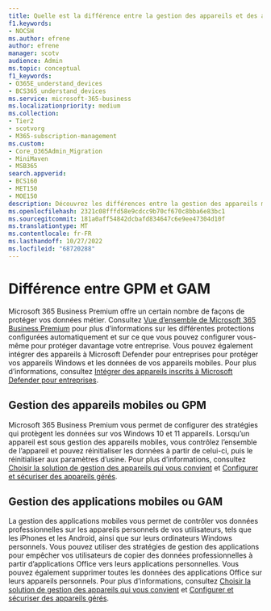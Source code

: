 ```yaml
---
title: Quelle est la différence entre la gestion des appareils et des applications
f1.keywords:
- NOCSH
ms.author: efrene
author: efrene
manager: scotv
audience: Admin
ms.topic: conceptual
f1_keywords:
- O365E_understand_devices
- BCS365_understand_devices
ms.service: microsoft-365-business
ms.localizationpriority: medium
ms.collection:
- Tier2
- scotvorg
- M365-subscription-management
ms.custom:
- Core_O365Admin_Migration
- MiniMaven
- MSB365
search.appverid:
- BCS160
- MET150
- MOE150
description: Découvrez les différences entre la gestion des appareils mobiles et la gestion des applications mobiles, ou GPM et GAM.
ms.openlocfilehash: 2321c08fffd58e9cdcc9b70cf670c8bba6e83bc1
ms.sourcegitcommit: 181a0aff54842dcbafd834647c6e9ee47304d10f
ms.translationtype: MT
ms.contentlocale: fr-FR
ms.lasthandoff: 10/27/2022
ms.locfileid: "68720288"
---
```

# <a name="difference-between-mdm-and-mam"></a>Différence entre GPM et GAM

Microsoft 365 Business Premium offre un certain nombre de façons de protéger vos données métier. Consultez [Vue d’ensemble de Microsoft 365 Business Premium](../../admin/admin-overview/what-is-microsoft-365.md) pour plus d’informations sur les différentes protections configurées automatiquement et sur ce que vous pouvez configurer vous-même pour protéger davantage votre entreprise. Vous pouvez également intégrer des appareils à Microsoft Defender pour entreprises pour protéger vos appareils Windows et les données de vos appareils mobiles. Pour plus d’informations, consultez [Intégrer des appareils inscrits à Microsoft Defender pour entreprises](/microsoft-365/business-premium/m365bp-onboard-devices-mdb). 

## <a name="mobile-device-management-or-mdm"></a>Gestion des appareils mobiles ou GPM

Microsoft 365 Business Premium vous permet de configurer des stratégies qui protègent les données sur vos Windows 10 et 11 appareils. Lorsqu’un appareil est sous gestion des appareils mobiles, vous contrôlez l’ensemble de l’appareil et pouvez réinitialiser les données à partir de celui-ci, puis le réinitialiser aux paramètres d’usine. Pour plus d’informations, consultez [Choisir la solution de gestion des appareils qui vous convient](/mem/intune/fundamentals/what-is-device-management#choose-the-device-management-solution-thats-right-for-you) et [Configurer et sécuriser des appareils gérés](/microsoft-365/business-premium/m365bp-protect-devices).

## <a name="mobile-application-management-or-mam"></a>Gestion des applications mobiles ou GAM

La gestion des applications mobiles vous permet de contrôler vos données professionnelles sur les appareils personnels de vos utilisateurs, tels que les iPhones et les Android, ainsi que sur leurs ordinateurs Windows personnels. Vous pouvez utiliser des stratégies de gestion des applications pour empêcher vos utilisateurs de copier des données professionnelles à partir d’applications Office vers leurs applications personnelles. Vous pouvez également supprimer toutes les données des applications Office sur leurs appareils personnels. Pour plus d’informations, consultez [Choisir la solution de gestion des appareils qui vous convient](/mem/intune/fundamentals/what-is-device-management#choose-the-device-management-solution-thats-right-for-you) et [Configurer et sécuriser des appareils gérés](/microsoft-365/business-premium/m365bp-protect-devices).
